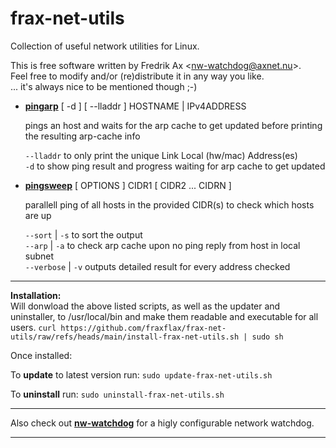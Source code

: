 # frax-net-utils
Collection of useful network utilities for Linux.

This is free software written by Fredrik Ax &lt;nw-watchdog@axnet.nu&gt;. <br>
Feel free to modify and/or (re)distribute it in any way you like. <br>
... it's always nice to be mentioned though ;-)

* **[pingarp](https://raw.githubusercontent.com/fraxflax/frax-net-utils/refs/heads/main/bin/pingarp)** [ -d ] [ --lladdr ] HOSTNAME | IPv4ADDRESS<br>

  pings an host and waits for the arp cache to get updated before printing the resulting arp-cache info
  
  `--lladdr` to only print the unique Link Local (hw/mac) Address(es)<br>
  `-d` to show ping result and progress waiting for arp cache to get updated
  
* **[pingsweep](https://raw.githubusercontent.com/fraxflax/frax-net-utils/refs/heads/main/bin/pingsweep)** [ OPTIONS ]  CIDR1 [ CIDR2 ...  CIDRN ]<br>

  parallell ping of all hosts in the provided CIDR(s) to check which hosts are up
  
  `--sort` | `-s` to sort the output<br>
  `--arp` | `-a` to check arp cache upon no ping reply from host in local subnet<br>
  `--verbose` | `-v` outputs detailed result for every address checked

---
**Installation:**<br>
Will donwload the above listed scripts, as well as the updater and uninstaller, to /usr/local/bin and make them readable and executable for all users.
```curl https://github.com/fraxflax/frax-net-utils/raw/refs/heads/main/install-frax-net-utils.sh | sudo sh```

Once installed:

To **update** to latest version run:
```sudo update-frax-net-utils.sh```

To **uninstall** run:
```sudo uninstall-frax-net-utils.sh```

---

Also check out **[nw-watchdog](https://github.com/fraxflax/nw-watchdog)** for a higly configurable network watchdog.

---

